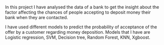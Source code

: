 In this project I have analysed the data of a bank to get the insight about the factor affecting the chances of people accepting to deposit money their bank when they are contacted.

I have used different models to predict the probability of acceptance of the offer by a customer regarding money deposition.
Models that I have are Logistic regression, SVM, Decision tree, Random Forest, KNN, Xgboost.

